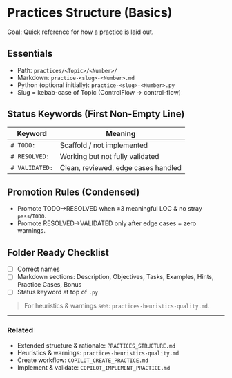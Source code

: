 <!-- COPILOT_CONTEXT_TAGS: structure, basics, files, status-keywords -->
# Practices Structure (Basics)

Goal: Quick reference for how a practice is laid out.

## Essentials

- Path: `practices/<Topic>/<Number>/`
- Markdown: `practice-<slug>-<Number>.md`
- Python (optional initially): `practice-<slug>-<Number>.py`
- Slug = kebab-case of Topic (ControlFlow → control-flow)

## Status Keywords (First Non‑Empty Line)

| Keyword | Meaning |
|---------|---------|
| `# TODO:` | Scaffold / not implemented |
| `# RESOLVED:` | Working but not fully validated |
| `# VALIDATED:` | Clean, reviewed, edge cases handled |

## Promotion Rules (Condensed)

- Promote TODO→RESOLVED when ≥3 meaningful LOC & no stray `pass`/`TODO`.
- Promote RESOLVED→VALIDATED only after edge cases + zero warnings.

## Folder Ready Checklist

- [ ] Correct names
- [ ] Markdown sections: Description, Objectives, Tasks, Examples, Hints, Practice Cases, Bonus
- [ ] Status keyword at top of `.py`

> For heuristics & warnings see: `practices-heuristics-quality.md`.

---

### Related

- Extended structure & rationale: `PRACTICES_STRUCTURE.md`
- Heuristics & warnings: `practices-heuristics-quality.md`
- Create workflow: `COPILOT_CREATE_PRACTICE.md`
- Implement & validate: `COPILOT_IMPLEMENT_PRACTICE.md`
